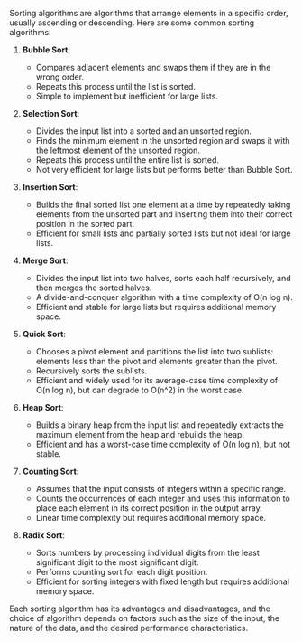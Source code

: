 Sorting algorithms are algorithms that arrange elements in a specific order, usually ascending or descending. Here are some common sorting algorithms:

1. **Bubble Sort**:
   - Compares adjacent elements and swaps them if they are in the wrong order.
   - Repeats this process until the list is sorted.
   - Simple to implement but inefficient for large lists.

2. **Selection Sort**:
   - Divides the input list into a sorted and an unsorted region.
   - Finds the minimum element in the unsorted region and swaps it with the leftmost element of the unsorted region.
   - Repeats this process until the entire list is sorted.
   - Not very efficient for large lists but performs better than Bubble Sort.

3. **Insertion Sort**:
   - Builds the final sorted list one element at a time by repeatedly taking elements from the unsorted part and inserting them into their correct position in the sorted part.
   - Efficient for small lists and partially sorted lists but not ideal for large lists.

4. **Merge Sort**:
   - Divides the input list into two halves, sorts each half recursively, and then merges the sorted halves.
   - A divide-and-conquer algorithm with a time complexity of O(n log n).
   - Efficient and stable for large lists but requires additional memory space.

5. **Quick Sort**:
   - Chooses a pivot element and partitions the list into two sublists: elements less than the pivot and elements greater than the pivot.
   - Recursively sorts the sublists.
   - Efficient and widely used for its average-case time complexity of O(n log n), but can degrade to O(n^2) in the worst case.

6. **Heap Sort**:
   - Builds a binary heap from the input list and repeatedly extracts the maximum element from the heap and rebuilds the heap.
   - Efficient and has a worst-case time complexity of O(n log n), but not stable.

7. **Counting Sort**:
   - Assumes that the input consists of integers within a specific range.
   - Counts the occurrences of each integer and uses this information to place each element in its correct position in the output array.
   - Linear time complexity but requires additional memory space.

8. **Radix Sort**:
   - Sorts numbers by processing individual digits from the least significant digit to the most significant digit.
   - Performs counting sort for each digit position.
   - Efficient for sorting integers with fixed length but requires additional memory space.

Each sorting algorithm has its advantages and disadvantages, and the choice of algorithm depends on factors such as the size of the input, the nature of the data, and the desired performance characteristics.
